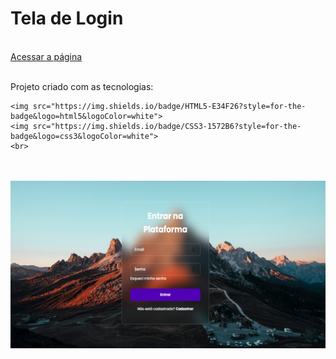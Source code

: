 <h1>Tela de Login</h1>
<br>
<a href="https://tela-login-v.netlify.app/">Acessar a página</a>

<br>
<br>
<p>Projeto criado com as tecnologias:

    <img src="https://img.shields.io/badge/HTML5-E34F26?style=for-the-badge&logo=html5&logoColor=white">
    <img src="https://img.shields.io/badge/CSS3-1572B6?style=for-the-badge&logo=css3&logoColor=white">
    <br>

<br>
<br>

<img src="https://github.com/Alineaalvess/projeto.telalogin/blob/main/tela-login.png?raw=true">

